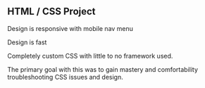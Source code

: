 ## HTML / CSS Project

Design is responsive with mobile nav menu

Design is fast

Completely custom CSS with little to no framework used.

The primary goal with this was to gain mastery and comfortability troubleshooting CSS issues and design.
